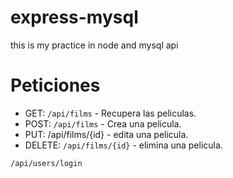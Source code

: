 # express-mysql
this is my practice in node and mysql api

# Peticiones

- GET: `/api/films`  - Recupera las peliculas.
- POST: `/api/films` - Crea una pelicula.
- PUT: /api/films/{id} - edita una pelicula.
- DELETE: `/api/films/{id}` - elimina una pelicula.

`/api/users/login`